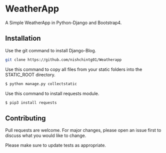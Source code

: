 # WeatherApp
A Simple WeatherApp in Python-Django and Bootstrap4.

## Installation

Use the git command to install Django-Blog.

```bash
git clone https://github.com/nishchintg01/Weatherapp
```
Use this command to copy all files from your static folders into the STATIC_ROOT directory.
```bash
$ python manage.py collectstatic
```
Use this command to install requests module.
```bash
$ pip3 install requests
```

## Contributing
Pull requests are welcome. For major changes, please open an issue first to discuss what you would like to change.

Please make sure to update tests as appropriate.
